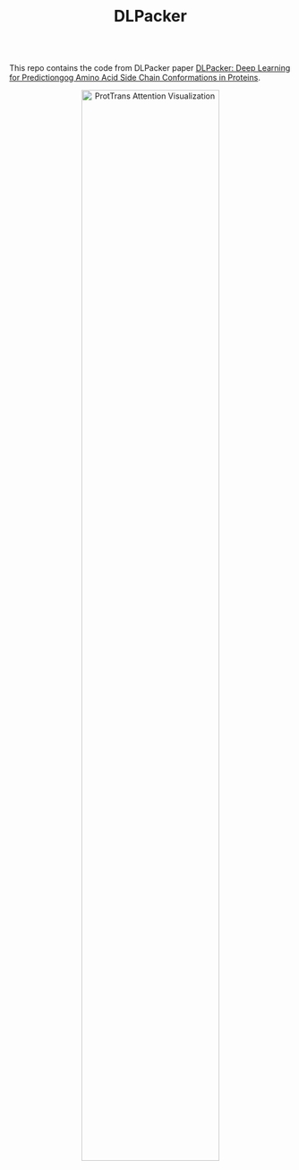 <br/>
<h1 align="center">DLPacker</h1>
<br/>

<br/>

This repo contains the code from DLPacker paper [DLPacker: Deep Learning for Predictiongog Amino Acid Side Chain Conformations in Proteins](pending).
<br/>
<p align="center">
    <img width="70%" src="https://github.com/agemagician/ProtTrans/raw/master/images/transformers_attention.png" alt="ProtTrans Attention Visualization">
</p>
<br/>